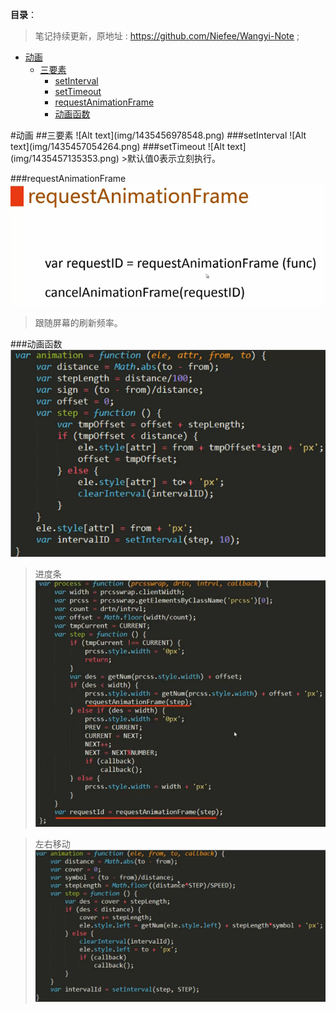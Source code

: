 **目录**：

>笔记持续更新，原地址 : https://github.com/Niefee/Wangyi-Note ;

<ul>
<li><a href="#动画">动画</a><ul>
<li><a href="#三要素">三要素</a><ul>
<li><a href="#setinterval">setInterval</a></li>
<li><a href="#settimeout">setTimeout</a></li>
<li><a href="#requestanimationframe">requestAnimationFrame</a></li>
<li><a href="#动画函数">动画函数</a></li>
</ul>
</li>
</ul>
</li>
</ul>
#动画
##三要素
![Alt text](img/1435456978548.png)
###setInterval
![Alt text](img/1435457054264.png)
###setTimeout
![Alt text](img/1435457135353.png)
>默认值0表示立刻执行。

###requestAnimationFrame
![Alt text](img/1435457302575.png)
>跟随屏幕的刷新频率。

###动画函数
![Alt text](img/1435457732300.png)
 >进度条
 >![Alt text](img/1435457982069.png)

>左右移动
>![Alt text](img/1435458017595.png)

